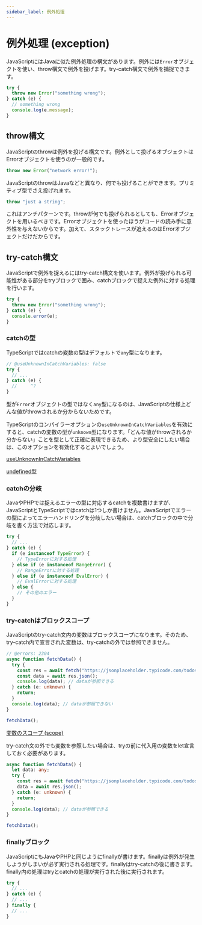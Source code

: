 ```yaml
---
sidebar_label: 例外処理
---
```


# 例外処理 (exception)

JavaScriptにはJavaに似た例外処理の構文があります。例外には`Error`オブジェクトを使い、throw構文で例外を投げます。try-catch構文で例外を捕捉できます。

```js twoslash
try {
  throw new Error("something wrong");
} catch (e) {
  // something wrong
  console.log(e.message);
}
```

## throw構文

JavaScriptのthrowは例外を投げる構文です。例外として投げるオブジェクトはErrorオブジェクトを使うのが一般的です。

```js twoslash
throw new Error("network error!");
```

JavaScriptのthrowはJavaなどと異なり、何でも投げることができます。プリミティブ型でさえ投げれます。

```js twoslash
throw "just a string";
```

これはアンチパターンです。throwが何でも投げられるとしても、Errorオブジェクトを用いるべきです。Errorオブジェクトを使ったほうがコードの読み手に意外性を与えないからです。加えて、スタックトレースが追えるのはErrorオブジェクトだけだからです。

## try-catch構文

JavaScriptで例外を捉えるにはtry-catch構文を使います。例外が投げられる可能性がある部分をtryブロックで囲み、catchブロックで捉えた例外に対する処理を行います。

```js twoslash
try {
  throw new Error("something wrong");
} catch (e) {
  console.error(e);
}
```

### catchの型

TypeScriptではcatchの変数の型はデフォルトで`any`型になります。

```ts twoslash
// @useUnknownInCatchVariables: false
try {
  // ...
} catch (e) {
  //     ^?
}
```

型が`Error`オブジェクトの型ではなく`any`型になるのは、JavaScriptの仕様上どんな値がthrowされるか分からないためです。

TypeScriptのコンパイラーオプションの`useUnknownInCatchVariables`を有効にすると、catchの変数の型が`unknown`型になります。「どんな値がthrowされるか分からない」ことを型として正確に表現できるため、より型安全にしたい場合は、このオプションを有効化するとよいでしょう。

[useUnknownInCatchVariables](../tsconfig/useunknownincatchvariables.md)

[undefined型](../values-types-variables/undefined.md)

### catchの分岐

JavaやPHPでは捉えるエラーの型に対応するcatchを複数書けますが、JavaScriptとTypeScriptではcatchは1つしか書けません。JavaScriptでエラーの型によってエラーハンドリングを分岐したい場合は、catchブロックの中で分岐を書く方法で対応します。

```ts twoslash
try {
  // ...
} catch (e) {
  if (e instanceof TypeError) {
    // TypeErrorに対する処理
  } else if (e instanceof RangeError) {
    // RangeErrorに対する処理
  } else if (e instanceof EvalError) {
    // EvalErrorに対する処理
  } else {
    // その他のエラー
  }
}
```

### try-catchはブロックスコープ

JavaScriptのtry-catch文内の変数はブロックスコープになります。そのため、try-catch内で宣言された変数は、try-catchの外では参照できません。

```ts twoslash
// @errors: 2304
async function fetchData() {
  try {
    const res = await fetch("https://jsonplaceholder.typicode.com/todos/1");
    const data = await res.json();
    console.log(data); // dataが参照できる
  } catch (e: unknown) {
    return;
  }
  console.log(data); // dataが参照できない
}

fetchData();
```

[変数のスコープ (scope)](variable-scope.md)

try-catch文の外でも変数を参照したい場合は、tryの前に代入用の変数をlet宣言しておく必要があります。

```ts twoslash
async function fetchData() {
  let data: any;
  try {
    const res = await fetch("https://jsonplaceholder.typicode.com/todos/1");
    data = await res.json();
  } catch (e: unknown) {
    return;
  }
  console.log(data); // dataが参照できる
}

fetchData();
```

### finallyブロック

JavaScriptにもJavaやPHPと同じようにfinallyが書けます。finallyは例外が発生しようがしまいが必ず実行される処理です。finallyはtry-catchの後に書きます。finally内の処理はtryとcatchの処理が実行された後に実行されます。

```js twoslash
try {
  // ...
} catch (e) {
  // ...
} finally {
  // ...
}
```
